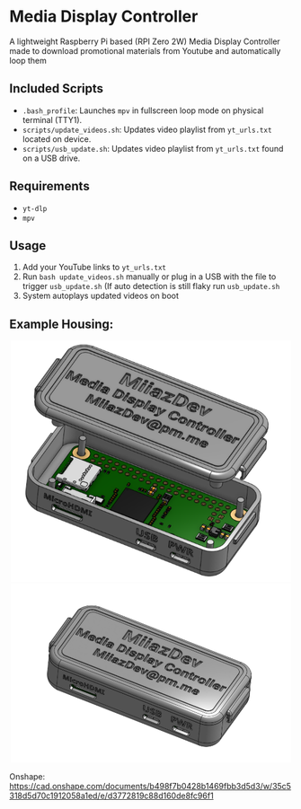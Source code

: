 # Media Display Controller
A lightweight Raspberry Pi based (RPI Zero 2W) Media Display Controller made to download promotional materials from Youtube and automatically loop them 

## Included Scripts
- `.bash_profile`: Launches `mpv` in fullscreen loop mode on physical terminal (TTY1).
- `scripts/update_videos.sh`: Updates video playlist from `yt_urls.txt` located on device.
- `scripts/usb_update.sh`: Updates video playlist from `yt_urls.txt` found on a USB drive.

## Requirements
- `yt-dlp`
- `mpv`

## Usage
1. Add your YouTube links to `yt_urls.txt`
2. Run `bash update_videos.sh` manually or plug in a USB with the file to trigger `usb_update.sh` (If auto detection is still flaky run `usb_update.sh` 
3. System autoplays updated videos on boot

## Example Housing: 
<p align="center">
  <img src="MDC-Exp..png" width="500" alt="Closed Case"/>
  <br/>
  <img src="MDC-Assy..png" width="500" alt="Open Case"/>
</p>

Onshape: https://cad.onshape.com/documents/b498f7b0428b1469fbb3d5d3/w/35c5318d5d70c1912058a1ed/e/d3772819c88d160de8fc96f1
